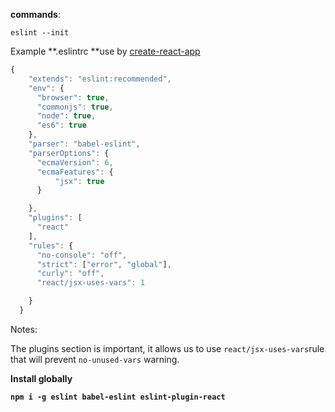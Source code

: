 **commands**:

```
eslint --init
```

Example **.eslintrc **use by [create-react-app](https://github.com/facebook/create-react-app)

```javascript
{
    "extends": "eslint:recommended",
    "env": {
      "browser": true,
      "commonjs": true,
      "node": true,
      "es6": true
    },
    "parser": "babel-eslint",
    "parserOptions": {
      "ecmaVersion": 6,
      "ecmaFeatures": {
          "jsx": true
      }

    },
    "plugins": [
      "react"
    ],
    "rules": {
      "no-console": "off",
      "strict": ["error", "global"],
      "curly": "off",
      "react/jsx-uses-vars": 1

    }
  }
```

Notes:

The plugins section is important, it allows us to use `react/jsx-uses-vars`rule that will prevent `no-unused-vars` warning.

**Install globally**

**`npm i -g eslint babel-eslint eslint-plugin-react`**

